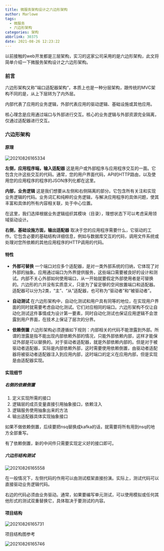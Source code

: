 ```yaml
---
title: 微服务架构设计之六边形架构
author: Marlowe
tags:
  - 微服务
  - 六边形架构
categories: 架构
abbrlink: 30375
date: 2021-08-26 12:23:22
---
```


以前接触的web开发都是三层架构，实习的这家公司采用的是六边形架构，此文将简单介绍一下微服务架构设计之六边形架构。

<!--more-->

### 前言

六边形架构又称”端口适配器架构“，本质上也是一种分层架构，跟传统的MVC架构不同的是，从上下层转为了内外层。

内部代表了应用的业务逻辑，外部代表应用的驱动逻辑、基础设施或其他应用。

核心理念是应用通过端口与外部进行交互。核心的业务逻辑与外部资源完全隔离，仅通过适配器进行交互。

### 六边形架构

#### 原理

![20210826165334](https://aishu-marlowe.oss-cn-beijing.aliyuncs.com/20210826165334.png)

**左侧，应用程序端，输入适配器**
这是用户或外部程序与应用程序交互的一面。它包含允许这些交互的代码。通常，您的用户界面代码，API的HTTP路由，以及使用您的应用程序的程序的JSON序列化都在这里。

**内部，业务逻辑**
这是我们想要从左侧和右侧隔离的部分。它包含所有关注和实现业务逻辑的代码。业务词汇和纯粹的业务逻辑，与解决应用程序的具体问题，使其丰富和具体的所有内容相关联，处于中心位置。

在这里，我们选择根据业务逻辑组织其模块（目录），理想状态下可以考虑采用领域驱动设计。

**右侧，基础设施方面，输出适配器**
取决于您的应用程序需要什么，它驱动的工作。它包含必要的基础结构详细信息，例如与数据库交互的代码，调用文件系统或处理对您所依赖的其他应用程序的HTTP调用的代码。

#### 特性

* **外部可替换**
一个端口对应多个适配器，是对一类外部系统的归纳，它体现了对外部的抽象。应用通过端口为外界提供服务，这些端口需要被良好的设计和测试。内部不关心外部如何使用端口，从一开始就要假定外部使用者是可替换的。六边形的六并没有实质意义，只是为了留足够的空间放置端口和适配器。适配器可以分为2类，“主”、“从”适配器，也可称为“驱动者”和“被驱动者”。

* **自动测试**
在六边形架构中，自动化测试和用户具有同等的地位，在实现用户界面的同时就需要考虑自动化测试。它们对应相同的端口。六边形架构不仅让自动化测试这件事情成为设计第一要素，同时自动化测试也保证应用逻辑不会泄露到用户界面，在技术上保证了层次的分界。

* **依赖倒置**
六边形架构必须遵循如下规则：内部相关的代码不能泄露到外部。所谓的泄露是指不能出现内部依赖外部的情况，只能外部依赖内部，这样才能保证外部是可以替换的。对于驱动者适配器，就是外部依赖内部的。但是对于被驱动者适配器，实际是内部依赖外部，这时需要使用依赖倒置，由驱动者适配器将被驱动者适配器注入到应用内部，这时端口的定义在应用内部，但是实现是由适配器实现。

#### 实现细节

##### 右侧的依赖倒置

1. 定义实现所需的接口
2. 逻辑层的成员变量直接引用抽象接口，依赖注入
3. 逻辑服务使用抽象出来的方法
4. 输出适配器具体实现抽象接口

如果不做依赖倒置，后续要把nsq替换成kafka的话，就需要将所有用到nsq的地方全部重写。

有了依赖倒置，新的中间件只需要实现定义好的接口即可。

##### 六边形结构测试

![20210826165558](https://aishu-marlowe.oss-cn-beijing.aliyuncs.com/20210826165558.png)

在一般情况下，左侧代码的作用可以由测试框架直接扮演。实际上，测试代码可以直接驱动业务逻辑代码。

右边的代码必须由业务驱动。通常，如果要编写单元测试，可以使用模拟或任何其他形式的测试双重替换它，具体取决于要测试的内容。

#### 项目结构

![20210826165731](https://aishu-marlowe.oss-cn-beijing.aliyuncs.com/20210826165731.png)

项目结构图参考

![20210826165746](https://aishu-marlowe.oss-cn-beijing.aliyuncs.com/20210826165746.png)

